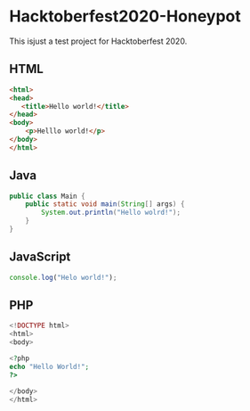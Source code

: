
# Hacktoberfest2020-Honeypot

This isjust a test project for Hacktoberfest 2020.

## HTML

```html
<html>
<head>
   <title>Hello world!</title>
</head>
<body>
    <p>Helllo world!</p>
</body>
</html>
```

## Java

```java
public class Main {
    public static void main(String[] args) {
        System.out.println("Hello wolrd!");
    }
}
```

## JavaScript

```javascript
console.log("Helo world!");
```


## PHP

```php
<!DOCTYPE html>
<html>
<body>

<?php
echo "Hello World!";
?>

</body>
</html>

```



